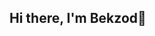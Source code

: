## Hi there, I'm Bekzod👋

<!--
**BekzodAkhmadov/BekzodAkhmadov** is a ✨ _special_ ✨ repository because its `README.md` (this file) appears on your GitHub profile.

Here are some ideas to get you started:

![Your GitHub Stats](https://github-readme-stats.vercel.app/api?username=BekzodAkhmadov&show_icons=true&theme=dark&count_private=true)



